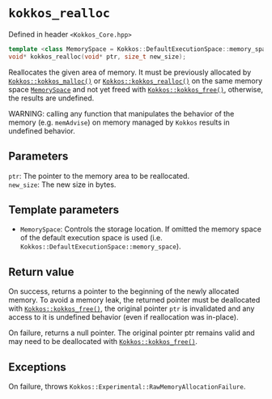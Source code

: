 # `kokkos_realloc`

Defined in header `<Kokkos_Core.hpp>`

```c++
template <class MemorySpace = Kokkos::DefaultExecutionSpace::memory_space>
void* kokkos_realloc(void* ptr, size_t new_size);
```

Reallocates the given area of memory. It must be previously allocated by [`Kokkos::kokkos_malloc()`](malloc) or [`Kokkos::kokkos_realloc()`](realloc) on the same memory space [`MemorySpace`](../memory_spaces) and not yet freed with [`Kokkos::kokkos_free()`](free), otherwise, the results are undefined.

WARNING: calling any function that manipulates the behavior of the memory (e.g. `memAdvise`) on memory managed by `Kokkos` results in undefined behavior.

## Parameters

`ptr`: The pointer to the memory area to be reallocated.  
`new_size`: The new size in bytes.

## Template parameters

* `MemorySpace`:  Controls the storage location. If omitted the memory space of the default execution space is used (i.e. `Kokkos::DefaultExecutionSpace::memory_space`).

## Return value

On success, returns a pointer to the beginning of the newly allocated memory. To avoid a memory leak, the returned pointer must be deallocated with [`Kokkos::kokkos_free()`](free), the original pointer `ptr` is invalidated and any access to it is undefined behavior (even if reallocation was in-place).

On failure, returns a null pointer. The original pointer ptr remains valid and may need to be deallocated with [`Kokkos::kokkos_free()`](free).

## Exceptions

On failure, throws `Kokkos::Experimental::RawMemoryAllocationFailure`.

